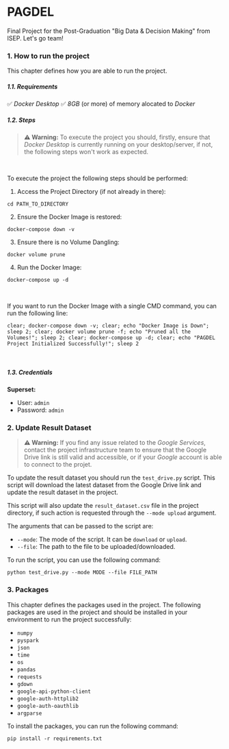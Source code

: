 # PAGDEL

Final Project for the Post-Graduation "Big Data &amp; Decision Making" from ISEP. 
Let's go team!
<br>

### 1. How to run the project

This chapter defines how you are able to run the project.

##### 1.1. Requirements
✅ *Docker Desktop*
✅ *8GB* (or more) of memory alocated to *Docker*

##### 1.2. Steps

>**⚠️ Warning:** To execute the project you should, firstly, ensure that *Docker  Desktop* is currently running on your desktop/server, if not, the following steps won't work as expected.

<br>

To execute the project the following steps should be performed:

1. Access the Project Directory (if not already in there):
```
cd PATH_TO_DIRECTORY
```

2. Ensure the Docker Image is restored:
```
docker-compose down -v
```

3. Ensure there is no Volume Dangling:
```
docker volume prune
```

4. Run the Docker Image:
```
docker-compose up -d  
```

<br>

If you want to run the Docker Image with a single CMD command, you can run the following line:
```
clear; docker-compose down -v; clear; echo "Docker Image is Down"; sleep 2; clear; docker volume prune -f; echo "Pruned all the Volumes!"; sleep 2; clear; docker-compose up -d; clear; echo "PAGDEL Project Initialized Successfully!"; sleep 2
``` 

<br>

##### 1.3. Credentials
**Superset:**
- User: `admin`
- Password: `admin`



### 2. Update Result Dataset

>**⚠️ Warning:** If you find any issue related to the *Google Services*, contact the project infrastructure team to ensure that the Google Drive link is still valid and accessible, or if your *Google* account is able to connect to the projet.

To update the result dataset you should run the `test_drive.py` script.
This script will download the latest dataset from the Google Drive link and update the result dataset in the project.

This script will also update the `result_dataset.csv` file in the project directory, if such action is requested through the `--mode upload` argument.

The arguments that can be passed to the script are:
- `--mode`: The mode of the script. It can be `download` or `upload`.
- `--file`: The path to the file to be uploaded/downloaded.

To run the script, you can use the following command:
```
python test_drive.py --mode MODE --file FILE_PATH
```




### 3. Packages

This chapter defines the packages used in the project.
The following packages are used in the project and should be installed in your environment to run the project successfully:

- `numpy`
- `pyspark`
- `json`
- `time`
- `os`
- `pandas`
- `requests`
- `gdown`
- `google-api-python-client` 
- `google-auth-httplib2` 
- `google-auth-oauthlib`
- `argparse`

To install the packages, you can run the following command:
```
pip install -r requirements.txt
```